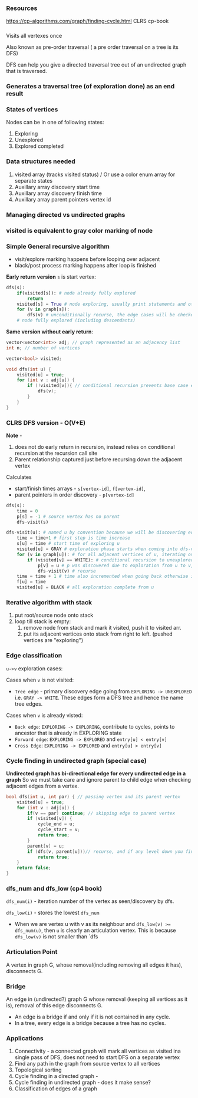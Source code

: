 

### Resources

https://cp-algorithms.com/graph/finding-cycle.html
CLRS
cp-book

### 
Visits all vertexes once

Also known as pre-order traversal ( a pre order traversal on a tree is its DFS)

DFS can help you give a directed traversal tree out of an undirected graph that is traversed.


### Generates a traversal tree (of exploration done) as an end result

### States of vertices
Nodes can be in one of following states:
1. Exploring
2. Unexplored
3. Explored completed

### Data structures needed

1. visited array (tracks visited status) / Or use a color enum array for separate states
2. Auxillary array discovery start time
3. Auxillary array discovery finish time
4. Auxillary array parent pointers vertex id

### Managing directed vs undirected graphs

### visited is equivalent to gray color marking of node


### Simple General recursive algorithm

* visit/explore marking happens before looping over adjacent
* black/post process marking happens after loop is finished

**Early return version**
`s` is start vertex:
```py
dfs(s):
    if(visited[s]): # node already fully explored
        return
    visited[s] = True # node exploring, usually print statements and other first processing stuff goes here
    for (v in graph[s]):
        dfs(v) # unconditionally recurse, the edge cases will be checked via early return
    # node fully explored (including descendants)
```

**Same version without early return**:
```cpp
vector<vector<int>> adj; // graph represented as an adjacency list
int n; // number of vertices

vector<bool> visited;

void dfs(int u) {
    visited[u] = true;
    for (int v : adj[u]) {
        if (!visited[v]){ // conditional recursion prevents base case early return at start of function
            dfs(v);
        }
    }
}
```

### CLRS DFS version - O(V+E)

**Note** -
1. does not do early return in recursion, instead relies on conditional recursion at the recursion call site
2. Parent relationship captured just before recursing down the adjacent vertex
   
Calculates
* start/finish times arrays - `s[vertex-id]`, `f[vertex-id]`, 
* parent pointers in order discovery - `p[vertex-id]`

```py
dfs(s):
    time = 0
    p[s] = -1 # source vertex has no parent
    dfs-visit(s)

dfs-visit(u): # named u by convention because we will be discovering edges from u to v i.e. u -> v
    time = time+1 # first step is time increase
    s[u] = time # start time of exploring u
    visited[u] = GRAY # exploration phase starts when coming into dfs-visit procedure
    for (v in graph[u]): # for all adjacent vertices of u, iterating over all edges from u
        if (visited[v] == WHITE): # conditional recursion to unexplored vertices, since we don't have early return
            p[v] = u # p was discovered due to exploration from u to v, done before recursing
            dfs-visit(v) # recurse
    time = time + 1 # time also incremented when going back otherwise it will have same time as entring/exploring
    f[u] = time
    visited[u] = BLACK # all exploration complete from u
```

### Iterative algorithm with stack

1. put root/source node onto stack
2. loop till stack is empty:
   1. remove node from stack and mark it visited, push it to visited arr.
   2. put its adjacent vertices onto stack from right to left. (pushed vertices are "exploring")

### Edge classification

`u->v` exploration cases:

Cases when `v` is not visited:
* `Tree edge` - primary discovery edge going from `EXPLORING -> UNEXPLORED` i.e. `GRAY -> WHITE`. These edges form a DFS tree and hence the name tree edges.

Cases when `v` is already visted:
* `Back edge`: `EXPLORING -> EXPLORING`, contribute to cycles, points to ancestor that is already in EXPLORING state
* `Forward edge`: `EXPLORING -> EXPLORED` and `entry[u] < entry[v]`
* `Cross Edge`: `EXPLORING -> EXPLORED` and `entry[u] > entry[v]`

### Cycle finding in undirected graph (special case)

**Undirected graph has bi-directional edge for every undirected edge in a graph**
So we must take care and ignore parent to child edge when checking adjacent edges from a vertex.

```cpp
bool dfs(int u, int par) { // passing vertex and its parent vertex
    visited[u] = true;
    for (int v : adj[u]) {
        if(v == par) continue; // skipping edge to parent vertex
        if (visited[v]) {
            cycle_end = u;
            cycle_start = v;
            return true;
        }
        parent[v] = u;
        if (dfs(v, parent[u]))// recurse, and if any level down you find a cycle, whole graph has a cycle
            return true;
    }
    return false;
}
```

### dfs_num and dfs_low (cp4 book)

`dfs_num(i)` - iteration number of the vertex as seen/discovery by dfs.

`dfs_low(i)` - stores the lowest `dfs_num` 

* When we are vertex u with v as its neighbour and `dfs_low(v) >= dfs_num(u)`, then `u` is clearly an articulation vertex. This is because `dfs_low(v)` is not smaller than `dfs

### Articulation Point
A vertex in graph G, whose removal(including removing all edges it has), disconnects G.

### Bridge

An edge in (undirected?) graph G whose removal (keeping all vertices as it is), removal of this edge disconnects G.

* An edge is a bridge if and only if it is not contained in any cycle.
* In a tree, every edge is a bridge because a tree has no cycles.

### Applications

1. Connectivity - a connected graph will mark all vertices as visited ina single pass of DFS, does not need to start DFS on a separate vertex
2. Find any path in the graph from source vertex  to all vertices
3. Topological sorting
4. Cycle finding in a directed graph - 
5. Cycle finding in undirected graph - does it make sense?
6. Classification of edges of a graph


